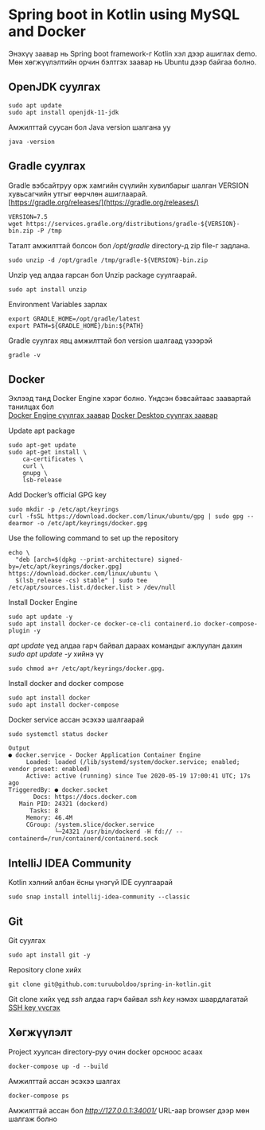 # Spring boot in Kotlin using MySQL and Docker

Энэхүү заавар нь Spring boot framework-г Kotlin хэл дээр ашиглах demo. Мөн хөгжүүлэлтийн орчин бэлтгэх заавар нь Ubuntu дээр байгаа болно.

## OpenJDK суулгах
```
sudo apt update
sudo apt install openjdk-11-jdk
```

Амжилттай суусан бол Java version шалгана уу
```
java -version
```

## Gradle суулгах
Gradle вэбсайтруу орж хамгийн сүүлийн хувилбарыг шалган VERSION хувьсагчийн утгыг өөрчлөн ашиглаарай.  
[https://gradle.org/releases/](https://gradle.org/releases/) 

```
VERSION=7.5
wget https://services.gradle.org/distributions/gradle-${VERSION}-bin.zip -P /tmp
```

Таталт амжилттай болсон бол */opt/gradle* directory-д zip file-г задлана.

```
sudo unzip -d /opt/gradle /tmp/gradle-${VERSION}-bin.zip
```

Unzip үед алдаа гарсан бол Unzip package суулгаарай.

```
sudo apt install unzip
```

Environment Variables зарлах

```
export GRADLE_HOME=/opt/gradle/latest
export PATH=${GRADLE_HOME}/bin:${PATH}
```

Gradle суулгах явц амжилттай бол version шалгаад үзээрэй

```
gradle -v
```

## Docker

Эхлээд танд Docker Engine хэрэг болно. Үндсэн бэвсайтаас заавартай танилцах бол  
[Docker Engine суулгах заавар](https://docs.docker.com/engine/install/ubuntu/)
[Docker Desktop суулгах заавар](https://docs.docker.com/desktop/install/ubuntu/)

Update apt package
```
sudo apt-get update
sudo apt-get install \
    ca-certificates \
    curl \
    gnupg \
    lsb-release
```

Add Docker’s official GPG key

```
sudo mkdir -p /etc/apt/keyrings
curl -fsSL https://download.docker.com/linux/ubuntu/gpg | sudo gpg --dearmor -o /etc/apt/keyrings/docker.gpg
```

Use the following command to set up the repository
```
echo \
  "deb [arch=$(dpkg --print-architecture) signed-by=/etc/apt/keyrings/docker.gpg] https://download.docker.com/linux/ubuntu \
  $(lsb_release -cs) stable" | sudo tee /etc/apt/sources.list.d/docker.list > /dev/null
```

Install Docker Engine
```
sudo apt update -y
sudo apt install docker-ce docker-ce-cli containerd.io docker-compose-plugin -y
```

_apt update_ үед алдаа гарч байвал дараах командыг ажлуулан дахин _sudo apt update -y_ хийнэ үү
```
sudo chmod a+r /etc/apt/keyrings/docker.gpg.
```

Install docker and docker compose
```
sudo apt install docker
sudo apt install docker-compose
```
Docker service ассан эсэхээ шалгаарай
```
sudo systemctl status docker
```
```
Output
● docker.service - Docker Application Container Engine
     Loaded: loaded (/lib/systemd/system/docker.service; enabled; vendor preset: enabled)
     Active: active (running) since Tue 2020-05-19 17:00:41 UTC; 17s ago
TriggeredBy: ● docker.socket
       Docs: https://docs.docker.com
   Main PID: 24321 (dockerd)
      Tasks: 8
     Memory: 46.4M
     CGroup: /system.slice/docker.service
             └─24321 /usr/bin/dockerd -H fd:// --containerd=/run/containerd/containerd.sock
```

## IntelliJ IDEA Community
Kotlin хэлний албан ёсны үнэгүй IDE суулгаарай

```
sudo snap install intellij-idea-community --classic
```
## Git
Git суулгах
```
sudo apt install git -y
```
Repository clone хийх
```
git clone git@github.com:turuuboldoo/spring-in-kotlin.git
```

Git clone хийх үед _ssh_ алдаа гарч байвал _ssh key_ нэмэх шаардлагатай [SSH key үүсгэх](https://docs.github.com/en/authentication/connecting-to-github-with-ssh/generating-a-new-ssh-key-and-adding-it-to-the-ssh-agent)

## Хөгжүүлэлт
Project хуулсан directory-руу очин docker орсноос асаах

```
docker-compose up -d --build
```

Амжилттай ассан эсэхээ шалгах
```
docker-compose ps
```

Амжилттай ассан бол _http://127.0.0.1:34001/_ URL-аар browser дээр мөн шалгаж болно

[//]: # (## Нэмэлт)

[//]: # (Зөвхөн MySQL асааж ашиглах бол дараах командаар асааж ашиглана)

[//]: # (```)

[//]: # (docker-compose -f docker-compose-db.yml up -d)

[//]: # (```)

[//]: # ()
[//]: # (PhpMyAdmin ашиглан database-рүү хандах боломжтой http://127.0.0.1:80)
